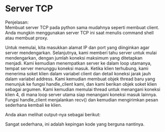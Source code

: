 # Server TCP

Penjelasan:  
Membuat server TCP pada python sama mudahnya seperti membuat client. Anda mungkin menggunakan server TCP ini saat menulis command shell atau membuat proxy.

Untuk memulai, kita masukkan alamat IP dan port yang diinginkan agar server mendengarkan. Selanjutnya, kami memberi tahu server untuk mulai mendengarkan, dengan jumlah koneksi maksimum yang ditetapkan menjadi. Kami kemudian menempatkan server ke dalam loop utamanya, tempat server menunggu koneksi masuk. Ketika klien terhubung, kami menerima soket klien dalam variabel client dan detail koneksi jarak jauh dalam variabel address. Kami kemudian membuat objek thread baru yang menunjuk ke fungsi handle_client kami, dan kami berikan objek soket klien sebagai argumen. Kami kemudian memulai thread untuk menangani koneksi klien 4, di mana loop server utama siap menangani koneksi masuk lainnya. Fungsi handle_client menjalankan recv() dan kemudian mengirimkan pesan sederhana kembali ke klien.

Anda akan melihat output-nya sebagai berikut:

Sangat sederhana, ini adalah kepingan kode yang berguna nantinya.